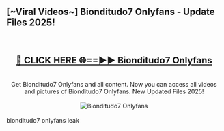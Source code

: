 <h2>[~Viral Videos~] Bionditudo7 Onlyfans - Update Files 2025!</h2>
<br>
<div align="center">
<h2><a href="https://betterlinks.top/A2PfLJ" rel="nofollow">🔴 CLICK HERE 🌐==►► Bionditudo7 Onlyfans</a></h2>
<br>
Get Bionditudo7 Onlyfans and all content. Now you can access all videos and pictures of Bionditudo7 Onlyfans. New Updated Files 2025!
<br>
<br>
<a href="https://betterlinks.top/A2PfLJ" rel="nofollow" data-target="animated-image.originalLink"><img src="https://i.ibb.co.com/WyWwxjT/player-gif2.gif" alt="Bionditudo7 Onlyfans" style="max-width: 100%; display: inline-block;" data-target="animated-image.originalImage"></a>
</div>
<br>
bionditudo7 onlyfans leak